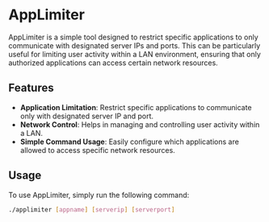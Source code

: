 # AppLimiter

AppLimiter is a simple tool designed to restrict specific applications to only communicate with designated server IPs and ports. This can be particularly useful for limiting user activity within a LAN environment, ensuring that only authorized applications can access certain network resources.

## Features

- **Application Limitation**: Restrict specific applications to communicate only with designated server IP and port.
- **Network Control**: Helps in managing and controlling user activity within a LAN.
- **Simple Command Usage**: Easily configure which applications are allowed to access specific network resources.

## Usage

To use AppLimiter, simply run the following command:

```sh
./applimiter [appname] [serverip] [serverport]
